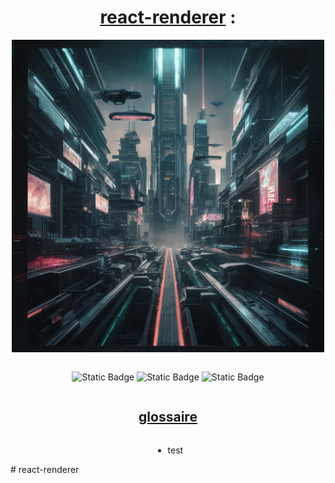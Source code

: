 <center style="display:flex;flex-direction: column;align-items:center;">

# <u>react-renderer</u> :

<img src="assets/images/logo.png" width="500" height="500">
<br>

![Static Badge](https://img.shields.io/badge/10.2.4-red?label=npm)
![Static Badge](https://img.shields.io/badge/1-green?label=contributor)
![Static Badge](https://img.shields.io/badge/0.0.1-blue?label=projet-version)

## <u>glossaire</u>

- test

</center>#   r e a c t - r e n d e r e r 
 
 